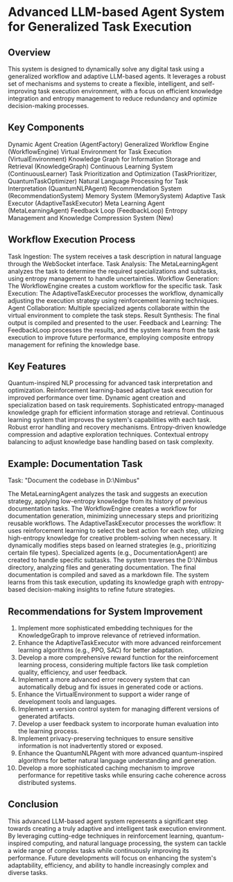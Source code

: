 # Advanced LLM-based Agent System for Generalized Task Execution

## Overview
This system is designed to dynamically solve any digital task using a generalized workflow and adaptive LLM-based agents. It leverages a robust set of mechanisms and systems to create a flexible, intelligent, and self-improving task execution environment, with a focus on efficient knowledge integration and entropy management to reduce redundancy and optimize decision-making processes.

## Key Components
Dynamic Agent Creation (AgentFactory)
Generalized Workflow Engine (WorkflowEngine)
Virtual Environment for Task Execution (VirtualEnvironment)
Knowledge Graph for Information Storage and Retrieval (KnowledgeGraph)
Continuous Learning System (ContinuousLearner)
Task Prioritization and Optimization (TaskPrioritizer, QuantumTaskOptimizer)
Natural Language Processing for Task Interpretation (QuantumNLPAgent)
Recommendation System (RecommendationSystem)
Memory System (MemorySystem)
Adaptive Task Executor (AdaptiveTaskExecutor)
Meta Learning Agent (MetaLearningAgent)
Feedback Loop (FeedbackLoop)
Entropy Management and Knowledge Compression System (New)

## Workflow Execution Process
Task Ingestion: The system receives a task description in natural language through the WebSocket interface.
Task Analysis: The MetaLearningAgent analyzes the task to determine the required specializations and subtasks, using entropy management to handle uncertainties.
Workflow Generation: The WorkflowEngine creates a custom workflow for the specific task.
Task Execution: The AdaptiveTaskExecutor processes the workflow, dynamically adjusting the execution strategy using reinforcement learning techniques.
Agent Collaboration: Multiple specialized agents collaborate within the virtual environment to complete the task steps.
Result Synthesis: The final output is compiled and presented to the user.
Feedback and Learning: The FeedbackLoop processes the results, and the system learns from the task execution to improve future performance, employing composite entropy management for refining the knowledge base.


## Key Features
Quantum-inspired NLP processing for advanced task interpretation and optimization.
Reinforcement learning-based adaptive task execution for improved performance over time.
Dynamic agent creation and specialization based on task requirements.
Sophisticated entropy-managed knowledge graph for efficient information storage and retrieval.
Continuous learning system that improves the system's capabilities with each task.
Robust error handling and recovery mechanisms.
Entropy-driven knowledge compression and adaptive exploration techniques.
Contextual entropy balancing to adjust knowledge base handling based on task complexity.


## Example: Documentation Task
Task: "Document the codebase in D:\Nimbus"

The MetaLearningAgent analyzes the task and suggests an execution strategy, applying low-entropy knowledge from its history of previous documentation tasks.
The WorkflowEngine creates a workflow for documentation generation, minimizing unnecessary steps and prioritizing reusable workflows.
The AdaptiveTaskExecutor processes the workflow:
It uses reinforcement learning to select the best action for each step, utilizing high-entropy knowledge for creative problem-solving when necessary.
It dynamically modifies steps based on learned strategies (e.g., prioritizing certain file types).
Specialized agents (e.g., DocumentationAgent) are created to handle specific subtasks.
The system traverses the D:\Nimbus directory, analyzing files and generating documentation.
The final documentation is compiled and saved as a markdown file.
The system learns from this task execution, updating its knowledge graph with entropy-based decision-making insights to refine future strategies.


## Recommendations for System Improvement

1. Implement more sophisticated embedding techniques for the KnowledgeGraph to improve relevance of retrieved information.
2. Enhance the AdaptiveTaskExecutor with more advanced reinforcement learning algorithms (e.g., PPO, SAC) for better adaptation.
3. Develop a more comprehensive reward function for the reinforcement learning process, considering multiple factors like task completion quality, efficiency, and user feedback.
4. Implement a more advanced error recovery system that can automatically debug and fix issues in generated code or actions.
5. Enhance the VirtualEnvironment to support a wider range of development tools and languages.
6. Implement a version control system for managing different versions of generated artifacts.
7. Develop a user feedback system to incorporate human evaluation into the learning process.
8. Implement privacy-preserving techniques to ensure sensitive information is not inadvertently stored or exposed.
9. Enhance the QuantumNLPAgent with more advanced quantum-inspired algorithms for better natural language understanding and generation.
10. Develop a more sophisticated caching mechanism to improve performance for repetitive tasks while ensuring cache coherence across distributed systems.

## Conclusion

This advanced LLM-based agent system represents a significant step towards creating a truly adaptive and intelligent task execution environment. By leveraging cutting-edge techniques in reinforcement learning, quantum-inspired computing, and natural language processing, the system can tackle a wide range of complex tasks while continuously improving its performance. Future developments will focus on enhancing the system's adaptability, efficiency, and ability to handle increasingly complex and diverse tasks.

